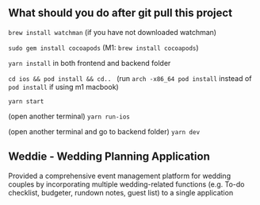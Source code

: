 ## What should you do after git pull this project

`brew install watchman` (if you have not downloaded watchman)

`sudo gem install cocoapods` (M1: `brew install cocoapods`)

`yarn install` in both frontend and backend folder

`cd ios && pod install && cd.. ` (run `arch -x86_64 pod install` instead of `pod install` if using m1 macbook)

`yarn start`

(open another terminal) `yarn run-ios`

(open another terminal and go to backend folder) `yarn dev`

## Weddie - Wedding Planning Application

Provided a comprehensive event management platform for wedding couples by incorporating multiple wedding-related functions (e.g. To-do checklist, budgeter, rundown notes, guest list) to a single application
